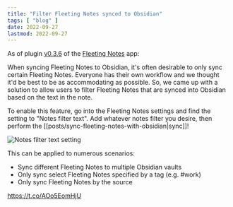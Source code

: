 ```yaml
---
title: "Filter Fleeting Notes synced to Obsidian"
tags: [ "blog" ]
date: 2022-09-27
lastmod: 2022-09-27
---
```

As of plugin [v0.3.6](https://github.com/fleetingnotes/fleeting-notes-obsidian/releases/tag/0.3.6) of the [Fleeting Notes](https://fleetingnotes.app/) app:

When syncing Fleeting Notes to Obsidian, it's often desirable to only sync certain Fleeting Notes. Everyone has their own workflow and we thought it'd be best to be as accommodating as possible. So, we came up with a solution to allow users to filter Fleeting Notes that are synced into Obsidian based on the text in the note. 

To enable this feature, go into the Fleeting Notes settings and find the setting to "Notes filter text". Add whatever notes filter you desire, then perform the [[posts/sync-fleeting-notes-with-obsidian|sync]]!

![Notes filter text setting](posts/img/notes-filter-text.png)

This can be applied to numerous scenarios:
- Sync different Fleeting Notes to multiple Obsidian vaults
- Only sync select Fleeting Notes specified by a tag (e.g. #work)
- Only sync Fleeting Notes by the source

https://t.co/AOo5EomHjU